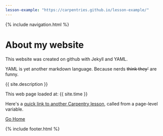 ```yaml
---
lesson-example: "https://carpentries.github.io/lesson-example/"
---
```

{% include navigation.html %}

# About my website
This website was created on github with Jekyll and YAML.

YAML is yet another markdown language. Because nerds ~~think they'~~ are funny.

{{ site.description }}

This web page loaded at: {{ site.time }}

Here's a [quick link to another Carpentry lesson]({{page.lesson-example}}), called from a page-level variable.

[Go Home](.)

{% include footer.html %}
